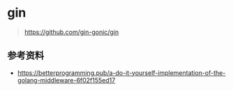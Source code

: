 # gin
> https://github.com/gin-gonic/gin
## 参考资料
- https://betterprogramming.pub/a-do-it-yourself-implementation-of-the-golang-middleware-6f02f155ed17